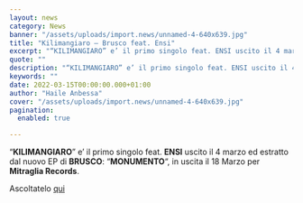 ```yaml
---
layout: news
category: News
banner: "/assets/uploads/import.news/unnamed-4-640x639.jpg"
title: "Kilimangiaro – Brusco feat. Ensi"
excerpt: "“KILIMANGIARO” e’ il primo singolo feat. ENSI uscito il 4 marzo ed estratto dal nuovo EP di BRUSCO: “MONUMENTO“, in uscita il 18 Marzo per Mitraglia Records. Ascoltatelo qui"
quote: ""
description: "“KILIMANGIARO” e’ il primo singolo feat. ENSI uscito il 4 marzo ed estratto dal nuovo EP di BRUSCO: “MONUMENTO“, in uscita il 18 Marzo per Mitraglia Records. Ascoltatelo qui"
keywords: ""
date: 2022-03-15T00:00:00.000+01:00
author: "Haile Anbessa"
cover: "/assets/uploads/import.news/unnamed-4-640x639.jpg"
pagination:
  enabled: true

---
```


“**KILIMANGIARO**” e’ il primo singolo feat. **ENSI** uscito il 4 marzo ed estratto dal nuovo EP di **BRUSCO**: “**MONUMENTO**“, in uscita il 18 Marzo per **Mitraglia Records**.

Ascoltatelo [qui](https://open.spotify.com/album/1Kp44kbj7LsrC2ujaa6QfN?si=pPYP7fyPTLeaTkwsrKPZyw&nd=1)